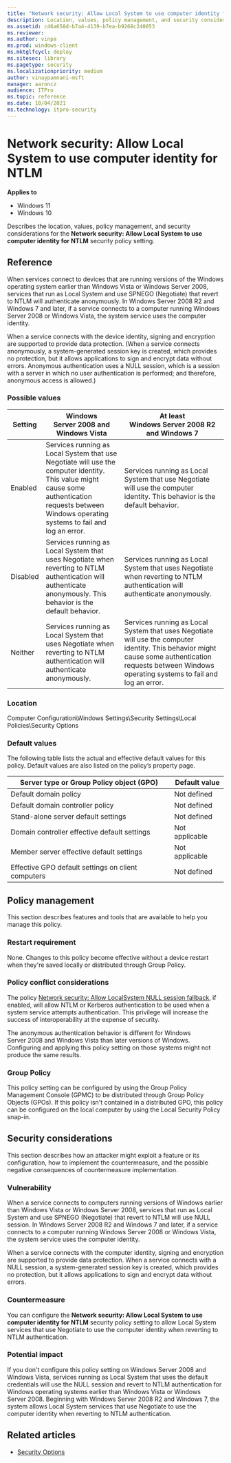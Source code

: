```yaml
---
title: "Network security: Allow Local System to use computer identity for NTLM (Windows 10)"
description: Location, values, policy management, and security considerations for the policy setting, Network security Allow Local System to use computer identity for NTLM.
ms.assetid: c46a658d-b7a4-4139-b7ea-b9268c240053
ms.reviewer:
ms.author: vinpa
ms.prod: windows-client
ms.mktglfcycl: deploy
ms.sitesec: library
ms.pagetype: security
ms.localizationpriority: medium
author: vinaypamnani-msft
manager: aaroncz
audience: ITPro
ms.topic: reference
ms.date: 10/04/2021
ms.technology: itpro-security
---
```


# Network security: Allow Local System to use computer identity for NTLM

**Applies to**
-   Windows 11
-   Windows 10

Describes the location, values, policy management, and security considerations for the **Network security: Allow Local System to use computer identity for NTLM** security policy setting.

## Reference

When services connect to devices that are running versions of the Windows operating system earlier than Windows Vista or Windows Server 2008, services that run as Local System and use SPNEGO (Negotiate) that revert to NTLM will authenticate anonymously. In Windows Server 2008 R2 and Windows 7 and later, if a service connects to a computer running Windows Server 2008 or Windows Vista, the system service uses the computer identity.

When a service connects with the device identity, signing and encryption are supported to provide data protection. (When a service connects anonymously, a system-generated session key is created, which provides no protection, but it allows applications to sign and encrypt data without errors. Anonymous authentication uses a NULL session, which is a session with a server in which no user authentication is performed; and therefore, anonymous access is allowed.)

### Possible values

| Setting | Windows Server 2008 and Windows Vista | At least Windows Server 2008 R2 and Windows 7 |
| - | - | - |
| Enabled | Services running as Local System that use Negotiate will use the computer identity. This value might cause some authentication requests between Windows operating systems to fail and log an error.| Services running as Local System that use Negotiate will use the computer identity. This behavior is the default behavior. |
| Disabled| Services running as Local System that uses Negotiate when reverting to NTLM authentication will authenticate anonymously. This behavior is the default behavior.| Services running as Local System that uses Negotiate when reverting to NTLM authentication will authenticate anonymously.|
|Neither|Services running as Local System that uses Negotiate when reverting to NTLM authentication will authenticate anonymously. | Services running as Local System that uses Negotiate will use the computer identity. This behavior might cause some authentication requests between Windows operating systems to fail and log an error.|

### Location

Computer Configuration\\Windows Settings\\Security Settings\\Local Policies\\Security Options
### Default values

The following table lists the actual and effective default values for this policy. Default values are also listed on the policy’s property page.

| Server type or Group Policy object (GPO) | Default value |
| - | - |
| Default domain policy| Not defined|
| Default domain controller policy | Not defined|
| Stand-alone server default settings | Not defined|
| Domain controller effective default settings | Not applicable|
| Member server effective default settings | Not applicable|
| Effective GPO default settings on client computers | Not defined|

## Policy management

This section describes features and tools that are available to help you manage this policy.

### Restart requirement

None. Changes to this policy become effective without a device restart when they're saved locally or distributed through Group Policy.

### Policy conflict considerations

The policy [Network security: Allow LocalSystem NULL session fallback](network-security-allow-localsystem-null-session-fallback.md), if enabled, will allow NTLM or Kerberos authentication to be used when a system service attempts authentication. This privilege will increase the success of interoperability at the expense of security.

The anonymous authentication behavior is different for Windows Server 2008 and Windows Vista than later versions of Windows. Configuring and applying this policy setting on those systems might not produce the same results.

### Group Policy

This policy setting can be configured by using the Group Policy Management Console (GPMC) to be distributed through Group Policy Objects (GPOs). If this policy isn't contained in a distributed GPO, this policy can be configured on the local computer by using the Local Security Policy snap-in.

## Security considerations

This section describes how an attacker might exploit a feature or its configuration, how to implement the countermeasure, and the possible negative consequences of countermeasure implementation.

### Vulnerability

When a service connects to computers running versions of Windows earlier than Windows Vista or Windows Server 2008, services that run as Local System and use SPNEGO (Negotiate) that revert to NTLM will use NULL session. In Windows Server 2008 R2 and Windows 7 and later, if a service connects to a computer running Windows Server 2008 or Windows Vista, the system service uses the computer identity.

When a service connects with the computer identity, signing and encryption are supported to provide data protection. When a service connects with a NULL session, a system-generated session key is created, which provides no protection, but it allows applications to sign and encrypt data without errors.

### Countermeasure

You can configure the **Network security: Allow Local System to use computer identity for NTLM** security policy setting to allow Local System services that use Negotiate to use the computer identity when reverting to NTLM authentication.

### Potential impact

If you don't configure this policy setting on Windows Server 2008 and Windows Vista, services running as Local System that uses the default credentials will use the NULL session and revert to NTLM authentication for Windows operating systems earlier than Windows Vista or Windows Server 2008.
Beginning with Windows Server 2008 R2 and Windows 7, the system allows Local System services that use Negotiate to use the computer identity when reverting to NTLM authentication.

## Related articles

- [Security Options](security-options.md)
